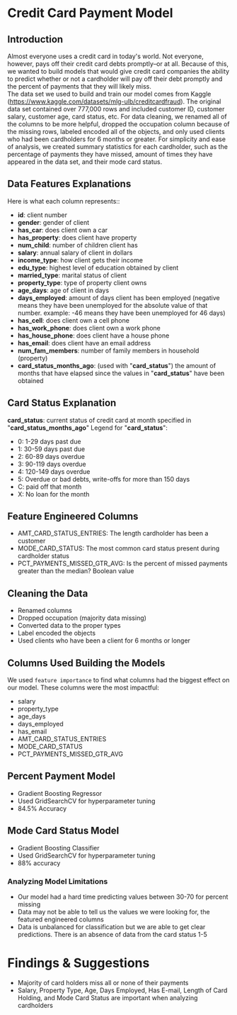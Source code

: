 # Credit Card Payment Model
## Introduction
Almost everyone uses a credit card in today's world.  Not everyone, however, pays off their credit card debts promptly–or at all. Because of this, we wanted to build models that would give credit card companies the ability to predict whether or not a cardholder will pay off their debt promptly and the percent of payments that they will likely miss.  
The data set we used to build and train our model comes from Kaggle (https://www.kaggle.com/datasets/mlg-ulb/creditcardfraud).
The original data set contained over 777,000 rows and included customer ID, customer salary, customer age, card status, etc. For data cleaning, we renamed all of the columns to be more helpful, dropped the occupation column because of the missing rows, labeled encoded all of the objects, and only used clients who had been cardholders for 6 months or greater. For simplicity and ease of analysis, we created summary statistics for each cardholder, such as the percentage of payments they have missed, amount of times they have appeared in the data set, and their mode card status.

## Data Features Explanations
Here is what each column represents::
- **id**: client number
- **gender**: gender of client
- **has_car**: does client own a car
- **has_property**: does client have property
- **num_child**: number of children client has
- **salary**: annual salary of client in dollars
- **income_type**: how client gets their income
- **edu_type**: highest level of education obtained by client
- **married_type**: marital status of client
- **property_type**: type of property client owns
- **age_days**: age of client in days
- **days_employed**: amount of days client has been employed (negative means they have been unemployed for the absolute value of that number. example: -46 means they have been unemployed for 46 days)
- **has_cell**: does client own a cell phone
- **has_work_phone**: does client own a work phone
- **has_house_phone**: does client have a house phone
- **has_email**: does client have an email address
- **num_fam_members**: number of family members in household (property)
- **card_status_months_ago**: (used with "**card_status**") the amount of months that have elapsed since the values in "**card_status**" have been obtained

## Card Status Explanation
**card_status**: current status of credit card at month specified in "**card_status_months_ago**"
Legend for "**card_status**":
- 0: 1-29 days past due
- 1: 30-59 days past due
- 2: 60-89 days overdue
- 3: 90-119 days overdue
- 4: 120-149 days overdue
- 5: Overdue or bad debts, write-offs for more than 150 days
- C: paid off that month
- X: No loan for the month

## Feature Engineered Columns
- AMT_CARD_STATUS_ENTRIES: The length cardholder has been a customer
- MODE_CARD_STATUS: The most common card status present during cardholder status
- PCT_PAYMENTS_MISSED_GTR_AVG: Is the percent of missed payments greater than the median? Boolean value

## Cleaning the Data

- Renamed columns 
- Dropped occupation (majority data missing)
- Converted data to the proper types
- Label encoded the objects
- Used clients who have been a client for 6 months or longer

## Columns Used Building the Models
We used `feature importance` to find what columns had the biggest effect on our model. These columns were the most impactful:
- salary
- property_type
- age_days
- days_employed
- has_email
- AMT_CARD_STATUS_ENTRIES
- MODE_CARD_STATUS
- PCT_PAYMENTS_MISSED_GTR_AVG


## Percent Payment Model 
- Gradient Boosting Regressor
- Used GridSearchCV for hyperparameter tuning
- 84.5% Accuracy

## Mode Card Status Model 
- Gradient Boosting Classifier
- Used GridSearchCV for hyperparameter tuning
- 88% accuracy

### Analyzing Model Limitations
- Our model had a hard time predicting values between 30-70 for percent missing
- Data may not be able to tell us the values we were looking for, the featured engineered columns
- Data is unbalanced for classification but we are able to get clear predictions. There is an absence of data from the card status 1-5

# Findings & Suggestions 
- Majority of card holders miss all or none of their payments
- Salary, Property Type, Age, Days Employed, Has E-mail, Length of Card Holding, and Mode Card Status are important when analyzing cardholders
